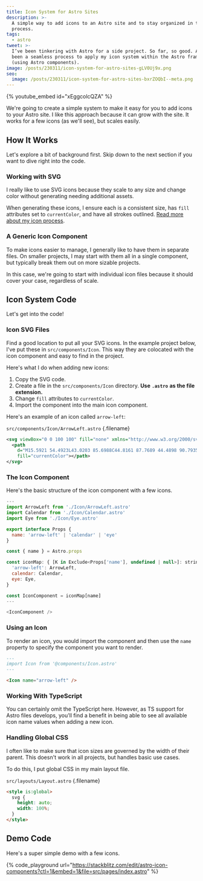 ```yaml
---
title: Icon System for Astro Sites
description: >-
  A simple way to add icons to an Astro site and to stay organized in the
  process.
tags:
  - astro
tweet: >-
  I’ve been tinkering with Astro for a side project. So far, so good. And it’s
  been a seamless process to apply my icon system within the Astro framework
  (using Astro components).
image: /posts/230311/icon-system-for-astro-sites-gLV0Uj9x.png
seo:
  image: /posts/230311/icon-system-for-astro-sites-bxrZOQbI--meta.png
---
```


{% youtube_embed id="xEggcolcQZA" %}

We're going to create a simple system to make it easy for you to add icons to your Astro site. I like this approach because it can grow with the site. It works for a few icons (as we'll see), but scales easily.

## How It Works

Let's explore a bit of background first. Skip down to the next section if you want to dive right into the code.

### Working with SVG

I really like to use SVG icons because they scale to any size and change color without generating needing additional assets.

When generating these icons, I ensure each is a consistent size, has `fill` attributes set to `currentColor`, and have all strokes outlined. [Read more about my icon process](/posts/how-to-add-svg-icons-to-a-react-project/).

### A Generic Icon Component

To make icons easier to manage, I generally like to have them in separate files. On smaller projects, I may start with them all in a single component, but typically break them out on more sizable projects.

In this case, we're going to start with individual icon files because it should cover your case, regardless of scale.

## Icon System Code

Let's get into the code!

### Icon SVG Files

Find a good location to put all your SVG icons. In the example project below, I've put these in `src/components/Icon`. This way they are colocated with the icon component and easy to find in the project.

Here's what I do when adding new icons:

1. Copy the SVG code.
1. Create a file in the `src/components/Icon` directory. **Use** **`.astro`** **as the file extension.**
1. Change `fill` attributes to `currentColor`.
1. Import the component into the main icon component.

Here's an example of an icon called `arrow-left`:

`src/components/Icon/ArrowLeft.astro` {.filename}

```xml
<svg viewBox="0 0 100 100" fill="none" xmlns="http://www.w3.org/2000/svg">
  <path
    d="M15.5921 54.4923L43.0203 85.6988C44.8161 87.7689 44.4898 90.7935 42.5303 92.3857C41.5509 93.1818 40.4076 93.5 39.2651 93.5C37.9587 93.5 36.4899 92.863 35.5097 91.9078L1.22447 52.8997C-0.408162 51.1484 -0.408162 48.4413 1.22447 46.6901L35.5097 7.68191C37.3055 5.61182 40.4076 5.45274 42.3665 7.20404C44.4892 8.9553 44.6523 11.9806 42.8565 13.8909L15.5929 44.9395H95.1021C97.8773 44.9395 100 47.0096 100 49.716C100 52.4225 97.8773 54.4925 95.1021 54.4925L15.5921 54.4923Z"
    fill="currentColor"></path>
</svg>
```

### The Icon Component

Here's the basic structure of the icon component with a few icons.

```js
---
import ArrowLeft from './Icon/ArrowLeft.astro'
import Calendar from './Icon/Calendar.astro'
import Eye from './Icon/Eye.astro'

export interface Props {
  name: 'arrow-left' | 'calendar' | 'eye'
}

const { name } = Astro.props

const iconMap: { [K in Exclude<Props['name'], undefined | null>]: string } = {
  'arrow-left': ArrowLeft,
  calendar: Calendar,
  eye: Eye,
}

const IconComponent = iconMap[name]
---

<IconComponent />
```

### Using an Icon

To render an icon, you would import the component and then use the `name` property to specify the component you want to render.

```md
---
import Icon from '@components/Icon.astro'
---

<Icon name="arrow-left" />
```

### Working With TypeScript

You can certainly omit the TypeScript here. However, as TS support for Astro files develops, you'll find a benefit in being able to see all available icon name values when adding a new icon.

### Handling Global CSS

I often like to make sure that icon sizes are governed by the width of their parent. This doesn't work in all projects, but handles basic use cases.

To do this, I put global CSS in my main layout file.

`src/layouts/Layout.astro` {.filename}

```md
<style is:global>
  svg {
    height: auto;
    width: 100%;
  }
</style>
```

## Demo Code

Here's a super simple demo with a few icons.

{% code_playground url="https://stackblitz.com/edit/astro-icon-components?ctl=1&embed=1&file=src/pages/index.astro" %}
